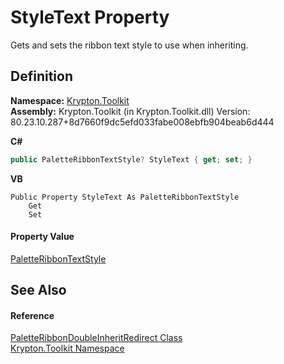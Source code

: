 # StyleText Property


Gets and sets the ribbon text style to use when inheriting.



## Definition
**Namespace:** <a href="79d2eac2-21f4-54ff-7552-b20c33c30600.md">Krypton.Toolkit</a>  
**Assembly:** Krypton.Toolkit (in Krypton.Toolkit.dll) Version: 80.23.10.287+8d7660f9dc5efd033fabe008ebfb904beab6d444

**C#**
``` C#
public PaletteRibbonTextStyle? StyleText { get; set; }
```
**VB**
``` VB
Public Property StyleText As PaletteRibbonTextStyle
	Get
	Set
```



#### Property Value
<a href="20718c7f-ba53-61b4-4c14-e6f8410f750c.md">PaletteRibbonTextStyle</a>

## See Also


#### Reference
<a href="d4a57736-0222-99ce-9728-e1be99ba7a98.md">PaletteRibbonDoubleInheritRedirect Class</a>  
<a href="79d2eac2-21f4-54ff-7552-b20c33c30600.md">Krypton.Toolkit Namespace</a>  
